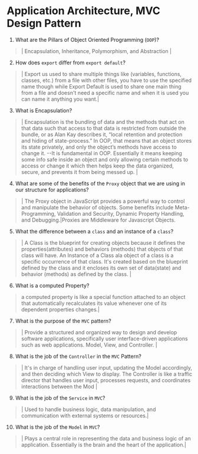 # Application Architecture, MVC Design Pattern
01. What are the Pillars of Object Oriented Programming (`OOP`)?
  
  > | Encapsulation, Inheritance, Polymorphism, and Abstraction |

02. How does `export` differ from `export default`?
  
  > | Export us used to share multiple things like (variables, functions, classes, etc.) from a file with other files, you have to use the specified name though while Export Default is used to share one main thing from a file and doesn't need a specific name and when it is used you can name it anything you want.|

03. What is Encapsulation?
  
  > | Encapsulation is the bundling of data and the methods that act on that data such that access to that data is restricted from outside the bundle, or as Alan Kay describes it, “local retention and protection and hiding of state-process.” In OOP, that means that an object stores its state privately, and only the object’s methods have access to change it.
    --It is fundamental in OOP. Essentially it means keeping some info safe inside an object and only allowing certain methods to access or change it which then helps keep the data organized, secure, and prevents it from being messed up.   |

04. What are some of the benefits of the `Proxy` object that we are using in our structure for applications?

  > | The Proxy object in JavaScript provides a powerful way to control and manipulate the behavior of objects. Some benefits include Meta-Programming, Validation and Security, Dynamic Property Handling, and Debugging.|Proxies are Middleware for Javascript Objects.

05. What the difference between a `class` and an instance of a `class`?
  
  > | A Class is the blueprint for creating objects because it defines the properties(attributes) and behaviors (methods) that objects of that class will have. 
  An  Instance of a Class ala object of a class is a specific occurrence of that class. It's created based on the blueprint defined by the class and it encloses its own set of data(state) and behavior (methods) as defined by the class. |
  <!-- A class is like a recipe that describes how to make something. It lists all the ingredients (properties) needed and the steps (methods) to follow. It's a plan for creating multiple similar things.
  
  An instance of a class is like one actual thing made using the recipe. It's a real sandwich created following the instructions in the recipe. Each sandwich can have its own unique ingredients and can be eaten separately. -->

06. What is a computed Property?
  
  > a computed property is like a special function attached to an object that automatically recalculates its value whenever one of its dependent properties changes.|


07. What is the purpose of the `MVC` pattern?
  
  > | Provide a structured and organized way to design and develop software applications, specifically user interface-driven applications such as web applications. 
  Model, View, and Controller. |

08. What is the job of the `Controller` in the `MVC` Pattern?
  
  > | It's in charge of handling user input, updating the Model accordingly, and then deciding which View to display.
  The Controller is like a traffic director that handles user input, processes requests, and coordinates interactions between the Mod |

09. What is the job of the `Service` in `MVC`?
  
  > | Used to handle business logic, data manipulation, and communication with external systems or resources.|

10. What is the job of the `Model` in `MVC`?
  
  > | Plays a central role in representing the data and business logic of an application. Essentially is the brain and the heart of the application.|
